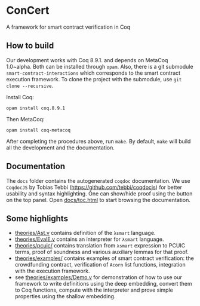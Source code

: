 # ConCert

A framework for smart contract verification in Coq

## How to build


Our development works with Coq 8.9.1. and depends on MetaCoq
1.0~alpha. Both can be installed through `opam`. Also, there is a git
submodule `smart-contract-interactions` which corresponds to the smart contract execution framework.
To clone the project with the submodule, use `git clone --recursive`.

Install Coq:

```
opam install coq.8.9.1
```

Then MetaCoq:

```
opam install coq-metacoq
```

After completing the procedures above, run `make`. By default, `make`
will build all the development and the documentation.

## Documentation

The `docs` folder contains the autogenerated `coqdoc`
documentation. We use `CoqdocJS` by Tobias Tebbi
(https://github.com/tebbi/coqdocjs) for better usability and syntax
highlighting. One can show/hide proof using the button on the top
panel. Open [docs/toc.html](/docs/toc.html) to start browsing the documentation.

## Some highlights

* [theories/Ast.v](/theories/Ast.v) contains definition of the ``λsmart`` language.
* [theories/EvalE.v](/theories/EvalE.v) contains an interpreter for ``λsmart`` language.
* [theories/pcuic/](/theories/pcuic/) contains translation from ``λsmart`` expression to PCUIC terms, proof of soundness and various auxiliary lemmas for that proof.
* [theories/examples/](/theories/examples/) contains examples of smart contract verification: the crowdfunding contract, verification of ``Acorn`` list functions, integration with the execution framework.
* see [theories/examples/Demo.v](theories/examples/Demo.v) for demonstration of how to use our framework to write definitions using the deep embedding, convert them to Coq functions, compute with the interpreter and prove simple properties using the shallow embedding.
